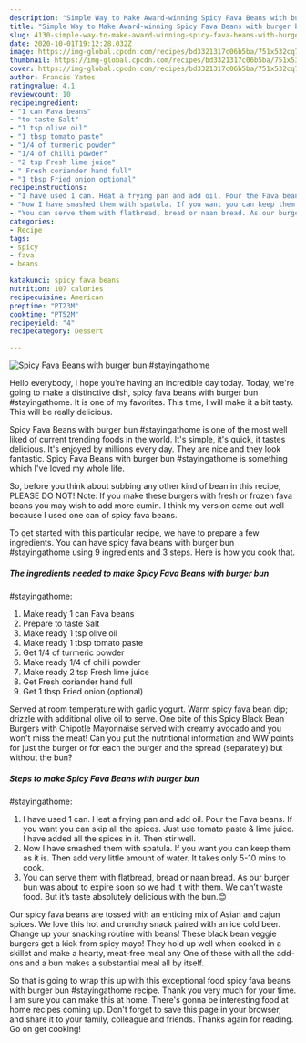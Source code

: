 ```yaml
---
description: "Simple Way to Make Award-winning Spicy Fava Beans with burger bun #stayingathome"
title: "Simple Way to Make Award-winning Spicy Fava Beans with burger bun #stayingathome"
slug: 4130-simple-way-to-make-award-winning-spicy-fava-beans-with-burger-bun-stayingathome
date: 2020-10-01T19:12:28.032Z
image: https://img-global.cpcdn.com/recipes/bd3321317c06b5ba/751x532cq70/spicy-fava-beans-with-burger-bun-stayingathome-recipe-main-photo.jpg
thumbnail: https://img-global.cpcdn.com/recipes/bd3321317c06b5ba/751x532cq70/spicy-fava-beans-with-burger-bun-stayingathome-recipe-main-photo.jpg
cover: https://img-global.cpcdn.com/recipes/bd3321317c06b5ba/751x532cq70/spicy-fava-beans-with-burger-bun-stayingathome-recipe-main-photo.jpg
author: Francis Yates
ratingvalue: 4.1
reviewcount: 10
recipeingredient:
- "1 can Fava beans"
- "to taste Salt"
- "1 tsp olive oil"
- "1 tbsp tomato paste"
- "1/4 of turmeric powder"
- "1/4 of chilli powder"
- "2 tsp Fresh lime juice"
- " Fresh coriander hand full"
- "1 tbsp Fried onion optional"
recipeinstructions:
- "I have used 1 can. Heat a frying pan and add oil. Pour the Fava beans. If you want you can skip all the spices. Just use tomato paste &amp; lime juice. I have added all the spices in it. Then stir well."
- "Now I have smashed them with spatula. If you want you can keep them as it is. Then add very little amount of water. It takes only 5-10 mins to cook."
- "You can serve them with flatbread, bread or naan bread. As our burger bun was about to expire soon so we had it with them. We can’t waste food. But it’s taste absolutely delicious with the bun.😊"
categories:
- Recipe
tags:
- spicy
- fava
- beans

katakunci: spicy fava beans 
nutrition: 107 calories
recipecuisine: American
preptime: "PT23M"
cooktime: "PT52M"
recipeyield: "4"
recipecategory: Dessert

---
```



![Spicy Fava Beans with burger bun
#stayingathome](https://img-global.cpcdn.com/recipes/bd3321317c06b5ba/751x532cq70/spicy-fava-beans-with-burger-bun-stayingathome-recipe-main-photo.jpg)

Hello everybody, I hope you're having an incredible day today. Today, we're going to make a distinctive dish, spicy fava beans with burger bun
#stayingathome. It is one of my favorites. This time, I will make it a bit tasty. This will be really delicious.

Spicy Fava Beans with burger bun
#stayingathome is one of the most well liked of current trending foods in the world. It's simple, it's quick, it tastes delicious. It's enjoyed by millions every day. They are nice and they look fantastic. Spicy Fava Beans with burger bun
#stayingathome is something which I've loved my whole life.

So, before you think about subbing any other kind of bean in this recipe, PLEASE DO NOT! Note: If you make these burgers with fresh or frozen fava beans you may wish to add more cumin. I think my version came out well because I used one can of spicy fava beans.


To get started with this particular recipe, we have to prepare a few ingredients. You can have spicy fava beans with burger bun
#stayingathome using 9 ingredients and 3 steps. Here is how you cook that.

<!--inarticleads1-->

##### The ingredients needed to make Spicy Fava Beans with burger bun
#stayingathome:

1. Make ready 1 can Fava beans
1. Prepare to taste Salt
1. Make ready 1 tsp olive oil
1. Make ready 1 tbsp tomato paste
1. Get 1/4 of turmeric powder
1. Make ready 1/4 of chilli powder
1. Make ready 2 tsp Fresh lime juice
1. Get  Fresh coriander hand full
1. Get 1 tbsp Fried onion (optional)


Served at room temperature with garlic yogurt. Warm spicy fava bean dip; drizzle with additional olive oil to serve. One bite of this Spicy Black Bean Burgers with Chipotle Mayonnaise served with creamy avocado and you won&#39;t miss the meat! Can you put the nutritional information and WW points for just the burger or for each the burger and the spread (separately) but without the bun? 

<!--inarticleads2-->

##### Steps to make Spicy Fava Beans with burger bun
#stayingathome:

1. I have used 1 can. Heat a frying pan and add oil. Pour the Fava beans. If you want you can skip all the spices. Just use tomato paste &amp; lime juice. I have added all the spices in it. Then stir well.
1. Now I have smashed them with spatula. If you want you can keep them as it is. Then add very little amount of water. It takes only 5-10 mins to cook.
1. You can serve them with flatbread, bread or naan bread. As our burger bun was about to expire soon so we had it with them. We can’t waste food. But it’s taste absolutely delicious with the bun.😊


Our spicy fava beans are tossed with an enticing mix of Asian and cajun spices. We love this hot and crunchy snack paired with an ice cold beer. Change up your snacking routine with beans! These black bean veggie burgers get a kick from spicy mayo! They hold up well when cooked in a skillet and make a hearty, meat-free meal any One of these with all the add-ons and a bun makes a substantial meal all by itself. 

So that is going to wrap this up with this exceptional food spicy fava beans with burger bun
#stayingathome recipe. Thank you very much for your time. I am sure you can make this at home. There's gonna be interesting food at home recipes coming up. Don't forget to save this page in your browser, and share it to your family, colleague and friends. Thanks again for reading. Go on get cooking!
